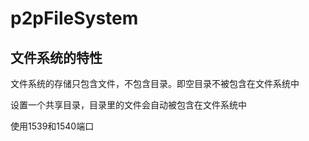 # p2pFileSystem

## 文件系统的特性
文件系统的存储只包含文件，不包含目录。即空目录不被包含在文件系统中

设置一个共享目录，目录里的文件会自动被包含在文件系统中

使用1539和1540端口

